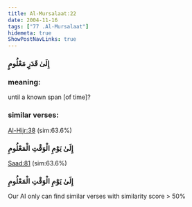 ```yaml
---
title: Al-Mursalaat:22
date: 2004-11-16
tags: ["77 .Al-Mursalaat"]
hidemeta: true 
ShowPostNavLinks: true 
---
```

### إِلَىٰ قَدَرٍ مَعْلُومٍ
### meaning: 
until a known span [of time]?
### similar verses: 

[Al-Hijr:38](/15/38) (sim:63.6%)

### إِلَىٰ يَوْمِ الْوَقْتِ الْمَعْلُومِ

[Saad:81](/38/81) (sim:63.6%)

### إِلَىٰ يَوْمِ الْوَقْتِ الْمَعْلُومِ

Our AI only can find similar verses with similarity score > 50% 


